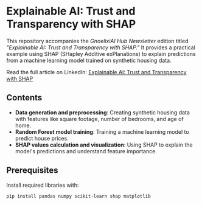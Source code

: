 # Explainable AI: Trust and Transparency with SHAP

This repository accompanies the *GnoelixiAI Hub Newsletter* edition titled *"Explainable AI: Trust and Transparency with SHAP."* It provides a practical example using SHAP (SHapley Additive exPlanations) to explain predictions from a machine learning model trained on synthetic housing data.

Read the full article on LinkedIn: [Explainable AI: Trust and Transparency with SHAP](https://www.linkedin.com/pulse/explainable-ai-trust-transparency-shap-artemakis-artemiou-iutsf/)

## Contents
- **Data generation and preprocessing**: Creating synthetic housing data with features like square footage, number of bedrooms, and age of home.
- **Random Forest model training**: Training a machine learning model to predict house prices.
- **SHAP values calculation and visualization**: Using SHAP to explain the model's predictions and understand feature importance.

## Prerequisites
Install required libraries with:
```bash
pip install pandas numpy scikit-learn shap matplotlib
